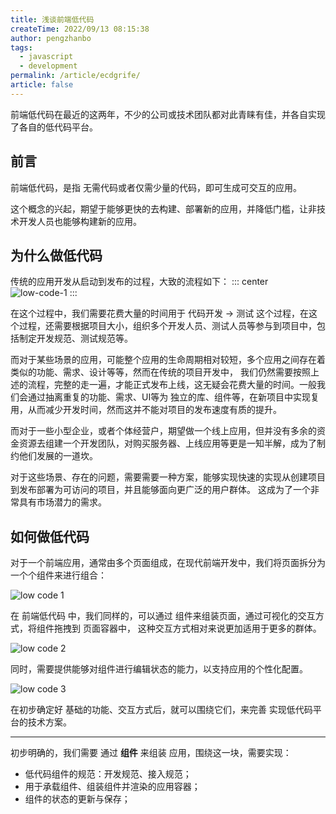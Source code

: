```yaml
---
title: 浅谈前端低代码
createTime: 2022/09/13 08:15:38
author: pengzhanbo
tags: 
  - javascript
  - development
permalink: /article/ecdgrife/
article: false
---
```


前端低代码在最近的这两年，不少的公司或技术团队都对此青睐有佳，并各自实现了各自的低代码平台。

<!-- more -->

## 前言

前端低代码，是指 无需代码或者仅需少量的代码，即可生成可交互的应用。

这个概念的兴起，期望于能够更快的去构建、部署新的应用，并降低门槛，让非技术开发人员也能够构建新的应用。

## 为什么做低代码

传统的应用开发从启动到发布的过程，大致的流程如下：
::: center
![low-code-1](//assets.processon.com/chart_image/6320a2fb637689341d579d34.png)
:::

在这个过程中，我们需要花费大量的时间用于 代码开发 -> 测试 这个过程，在这个过程，还需要根据项目大小，组织多个开发人员、测试人员等参与到项目中，包括制定开发规范、测试规范等。

而对于某些场景的应用，可能整个应用的生命周期相对较短，多个应用之间存在着类似的功能、需求、设计等等，然而在传统的项目开发中，
我们仍然需要按照上述的流程，完整的走一遍，才能正式发布上线，这无疑会花费大量的时间。一般我们会通过抽离重复的功能、需求、UI等为
独立的库、组件等，在新项目中实现复用，从而减少开发时间，然而这并不能对项目的发布速度有质的提升。

而对于一些小型企业，或者个体经营户，期望做一个线上应用，但并没有多余的资金资源去组建一个开发团队，对购买服务器、上线应用等更是一知半解，成为了制约他们发展的一道坎。

对于这些场景、存在的问题，需要需要一种方案，能够实现快速的实现从创建项目到发布部署为可访问的项目，并且能够面向更广泛的用户群体。
这成为了一个非常具有市场潜力的需求。

## 如何做低代码

对于一个前端应用，通常由多个页面组成，在现代前端开发中，我们将页面拆分为一个个组件来进行组合：

![low code 1](//assets.processon.com/chart_image/6320ccbf1efad46b0aa9d631.png)

在 前端低代码 中，我们同样的，可以通过 组件来组装页面，通过可视化的交互方式，将组件拖拽到 页面容器中，
这种交互方式相对来说更加适用于更多的群体。

![low code 2](//assets.processon.com/chart_image/6320d1830e3e743f58315ed7.png)

同时，需要提供能够对组件进行编辑状态的能力，以支持应用的个性化配置。

![low code 3](//assets.processon.com/chart_image/6321b4420e3e743f5833bbc8.png)

在初步确定好 基础的功能、交互方式后，就可以围绕它们，来完善 实现低代码平台的技术方案。

---

初步明确的，我们需要 通过 **组件** 来组装 应用，围绕这一块，需要实现：

- 低代码组件的规范：开发规范、接入规范；
- 用于承载组件、组装组件并渲染的应用容器；
- 组件的状态的更新与保存；
